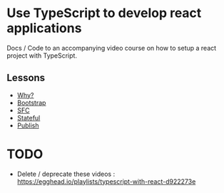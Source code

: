 # Use TypeScript to develop react applications

Docs / Code to an accompanying video course on how to setup a react project with TypeScript.


## Lessons 

* [Why?]()
* [Bootstrap]()
* [SFC]()
* [Stateful]()
* [Publish]()

# TODO
* Delete / deprecate these videos : https://egghead.io/playlists/typescript-with-react-d922273e